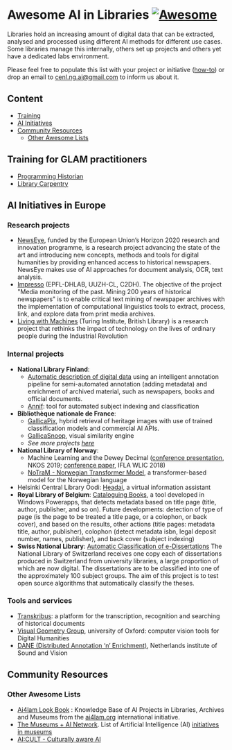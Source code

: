 <!--lint ignore awesome-github-->
# Awesome AI in Libraries [![Awesome](https://awesome.re/badge.svg)](https://awesome.re)

Libraries hold an increasing amount of digital data that can be extracted, analysed and processed using different AI methods for different use cases. Some libraries manage this internally, others set up projects and others yet have a dedicated labs environment.

Please feel free to populate this list with your project or initiative ([how-to](https://github.com/sindresorhus/awesome/blob/main/contributing.md)) or drop an email to cenl.ng.ai@gmail.com to inform us about it.

## Content
* [Training](#training-for-GLAM-practitioners)
* [AI Initiatives](#ai-initiatives)
* [Community Resources](#community-resources)
  * [Other Awesome Lists](#other-awesome-lists)


## Training for GLAM practitioners
- [Programming Historian](https://programminghistorian.org/)
- [Library Carpentry](https://librarycarpentry.org/)

## AI Initiatives in Europe

### Research projects
- [NewsEye](https://www.newseye.eu/), funded by the European Union’s Horizon 2020 research and innovation programme, is a research project advancing the state of the art and introducing new concepts, methods and tools for digital humanities by providing enhanced access to historical newspapers. NewsEye makes use of AI approaches for document analysis, OCR, text analysis.
- [Impresso](https://impresso-project.ch/) (EPFL-DHLAB, UUZH-CL, C2DH). The objective of the project "Media monitoring of the past. Mining 200 years of historical newspapers" is to enable critical text mining of newspaper archives with the implementation of computational linguistics tools to extract, process, link, and explore data from print media archives.
- [Living with Machines](https://livingwithmachines.ac.uk/) (Turing Institute, British Library) is a research project that rethinks the impact of technology on the lives of ordinary people during the Industrial Revolution

### Internal projects
- **National Library Finland**:
  - [Automatic description of digital data](https://www.cenl.org/national-library-finland-high-performance-digitisation-giving-a-boost-to-the-description-of-digital-data/) using an intelligent annotation pipeline for semi-automated annotation (adding metadata) and enrichment of archived material, such as newspapers, books and official documents.
  - [Annif](https://annif.org/): tool for automated subject indexing and classification
- **Bibliothèque nationale de France**: 
  - [GallicaPix](https://gallicapix.bnf.fr/), hybrid retrieval of heritage images with use of trained classification models and commercial AI APIs.
  - [GallicaSnoop](https://snoop.inria.fr/bnf/login), visual similarity engine
  - *See more projects [here](https://github.com/CENL-Network-Group-AI/awesome-list/blob/main/BnF.md)*
- **National Library of Norway**:
  - Machine Learning and the Dewey Decimal ([conference presentation](https://nkos-eu.github.io/2019/content/NKOS2019-presentation-wetjen.pdf), NKOS 2019; [conference paper](http://library.ifla.org/id/eprint/2216), IFLA WLIC 2018)
  - [NoTraM - Norwegian Transformer Model](https://github.com/NBAiLab/notram), a transformer-based model for the Norwegian language
- Helsinki Central Library Oodi:  [Headai](https://medium.com/headai-customer-stories/customer-story-oodi-1d1ef2554bb6), a virtual information assistant 
- **Royal Library of Belgium**: [Cataloguing Books](https://www.realdolmen.com/en/case-study/artificial-intelligence-helps-royal-library-of-belgium), a tool developed in Windows Powerapps, that detects metadata based on title page (title, author, publisher, and so on). Future developments: detection of type of page (is the page to be treated a title page, or a colophon, or back cover), and based on the results, other actions (title pages: metadata title, author, publisher), colophon (detect metadata isbn, legal deposit number, names, publisher), and back cover (subject indexing)
- **Swiss National Library**: [Automatic Classification of e-Dissertations]() The National Library of Switzerland receives one copy each of dissertations produced in Switzerland from university libraries, a large proportion of which are now digital. The dissertations are to be classified into one of the approximately 100 subject groups. The aim of this project is to test open source algorithms that automatically classify the theses. 


### Tools and services 
- [Transkribus](https://readcoop.eu/transkribus/): a platform for the transcription, recognition and searching of historical documents
- [Visual Geometry Group](https://www.robots.ox.ac.uk/~vgg/), university of Oxford: computer vision tools for Digital Humanities
- [DANE (Distributed Annotation ‘n’ Enrichment)](https://dane.readthedocs.io/en/latest/index.html), Netherlands institute of Sound and Vision 

## Community Resources

### Other Awesome Lists
- [Ai4lam Look Book](https://docs.google.com/presentation/d/1iWG9RpPaMlikUAe8mfVlYQeoCiNH8ct2ILFtbMI7P_o/edit#slide=id.p) : Knowledge Base of AI 
Projects in Libraries, Archives and Museums from the [ai4lam.org](https://sites.google.com/view/ai4lam) international initiative.
- [The Museums + AI Network](https://themuseumsai.network/about). List of Artificial Intelligence (AI) [initiatives in museums](https://docs.google.com/spreadsheets/d/1A7IVnucQZ0ICxYSOCjqQ1oV3xGgNzDKtIYGrk6smV7w/edit#gid=0)
- [AI:CULT - Culturally aware AI](https://www.cultural-ai.nl/projects/aicult-culturally-aware-ai)


